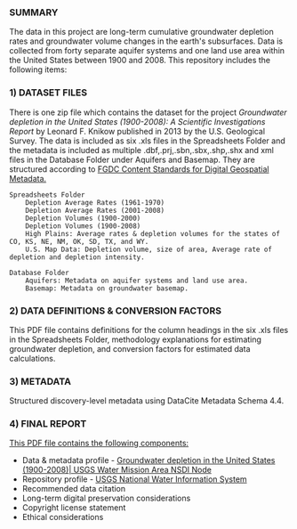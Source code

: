 ### SUMMARY

The data in this project are long-term cumulative groundwater depletion rates and groundwater volume changes in the earth's subsurfaces. Data is collected from forty separate aquifer systems and one land use area within the United States between 1900 and 2008. This repository includes the following items:

### 1) DATASET FILES

There is one zip file which contains the dataset for the project *Groundwater depletion in the United States (1900-2008): A Scientific Investigations Report* by Leonard F. Knikow published in 2013 by the U.S. Geological Survey. The data is included as six .xls files in the Spreadsheets Folder and the metadata is included as multiple .dbf,.prj,.sbn,.sbx,.shp,.shx and xml files in the Database Folder under Aquifers and Basemap. They are structured according to [FGDC Content Standards for Digital Geospatial Metadata.](https://www.fgdc.gov/metadata/csdgm-standard)

    
    Spreadsheets Folder
        Depletion Average Rates (1961-1970)
        Depletion Average Rates (2001-2008)
        Depletion Volumes (1900-2000)
        Depletion Volumes (1900-2008)
        High Plains: Average rates & depletion volumes for the states of CO, KS, NE, NM, OK, SD, TX, and WY.
        U.S. Map Data: Depletion volume, size of area, Average rate of depletion and depletion intensity.
               
    Database Folder
        Aquifers: Metadata on aquifer systems and land use area.
        Basemap: Metadata on groundwater basemap.

### 2) DATA DEFINITIONS & CONVERSION FACTORS

This PDF file contains definitions for the column headings in the six .xls files in the Spreadsheets Folder, methodology explanations for estimating groundwater depletion, and conversion factors for estimated data calculations.

### 3) METADATA

Structured discovery-level metadata using DataCite Metadata Schema 4.4.
    
### 4) FINAL REPORT

<ins>This PDF file contains the following components:</ins>
- Data & metadata profile - [Groundwater depletion in the United States (1900-2008)| USGS Water Mission Area NSDI Node](https://water.usgs.gov/GIS/metadata/usgswrd/XML/sir2013-5079_Groundwater_Depletion.xml#stdorder)
- Repository profile - [USGS National Water Information System](https://waterdata.usgs.gov/nwis)
- Recommended data citation
- Long-term digital preservation considerations
- Copyright license statement
- Ethical considerations

